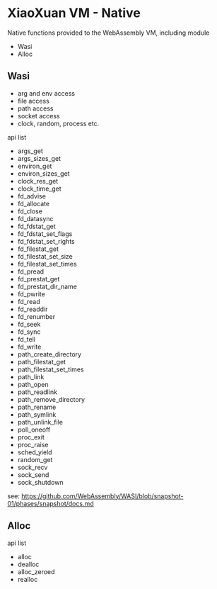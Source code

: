 # XiaoXuan VM - Native

Native functions provided to the WebAssembly VM, including module

- Wasi
- Alloc

## Wasi

- arg and env access
- file access
- path access
- socket access
- clock, random, process etc.

api list

- args_get
- args_sizes_get
- environ_get
- environ_sizes_get
- clock_res_get
- clock_time_get
- fd_advise
- fd_allocate
- fd_close
- fd_datasync
- fd_fdstat_get
- fd_fdstat_set_flags
- fd_fdstat_set_rights
- fd_filestat_get
- fd_filestat_set_size
- fd_filestat_set_times
- fd_pread
- fd_prestat_get
- fd_prestat_dir_name
- fd_pwrite
- fd_read
- fd_readdir
- fd_renumber
- fd_seek
- fd_sync
- fd_tell
- fd_write
- path_create_directory
- path_filestat_get
- path_filestat_set_times
- path_link
- path_open
- path_readlink
- path_remove_directory
- path_rename
- path_symlink
- path_unlink_file
- poll_oneoff
- proc_exit
- proc_raise
- sched_yield
- random_get
- sock_recv
- sock_send
- sock_shutdown

see: https://github.com/WebAssembly/WASI/blob/snapshot-01/phases/snapshot/docs.md

## Alloc

api list

- alloc
- dealloc
- alloc_zeroed
- realloc

